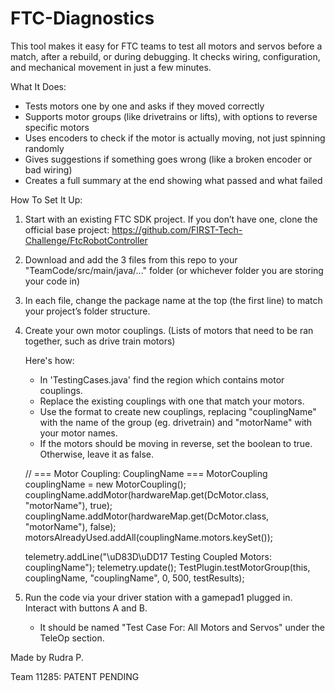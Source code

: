 # FTC-Diagnostics
This tool makes it easy for FTC teams to test all motors and servos before a match, after a rebuild, or during debugging. It checks wiring, configuration, and mechanical movement in just a few minutes.

What It Does:

- Tests motors one by one and asks if they moved correctly
- Supports motor groups (like drivetrains or lifts), with options to reverse specific motors
- Uses encoders to check if the motor is actually moving, not just spinning randomly
- Gives suggestions if something goes wrong (like a broken encoder or bad wiring)
- Creates a full summary at the end showing what passed and what failed

How To Set It Up:

1. Start with an existing FTC SDK project. If you don’t have one, clone the official base project: https://github.com/FIRST-Tech-Challenge/FtcRobotController

2. Download and add the 3 files from this repo to your "TeamCode/src/main/java/..." folder (or whichever folder you are storing your code in)

3. In each file, change the package name at the top (the first line) to match your project’s folder structure.

4. Create your own motor couplings. (Lists of motors that need to be ran together, such as drive train motors)

   Here's how:

   - In 'TestingCases.java' find the region which contains motor couplings.
   - Replace the existing couplings with one that match your motors.
   - Use the format to create new couplings, replacing "couplingName" with the name of the group (eg. drivetrain) and "motorName" with your   motor names.
   - If the motors should be moving in reverse, set the boolean to true. Otherwise, leave it as false.
  
   // === Motor Coupling: CouplingName ===
   MotorCoupling couplingName = new MotorCoupling();
   couplingName.addMotor(hardwareMap.get(DcMotor.class, "motorName"), true);
   couplingName.addMotor(hardwareMap.get(DcMotor.class, "motorName"), false);
   motorsAlreadyUsed.addAll(couplingName.motors.keySet());

   telemetry.addLine("\uD83D\uDD17 Testing Coupled Motors: couplingName");
   telemetry.update();
   TestPlugin.testMotorGroup(this, couplingName, "couplingName", 0, 500, testResults);

5. Run the code via your driver station with a gamepad1 plugged in. Interact with buttons A and B.
   - It should be named "Test Case For: All Motors and Servos" under the TeleOp section.

Made by Rudra P.

Team 11285: PATENT PENDING
